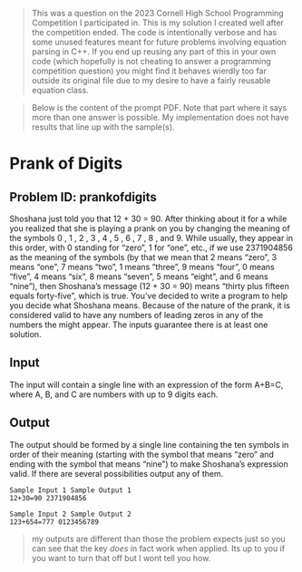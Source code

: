 > This was a question on the 2023 Cornell High School Programming Competition I participated in. This is my solution I created well after the competition ended. The code is intentionally verbose and has some unused features meant for future problems involving equation parsing in C++. If you end up reusing any part of this in your own code (which hopefully is not cheating to answer a programming competition question) you might find it behaves wierdly too far outside its original file due to my desire to have a fairly reusable equation class. 


> Below is the content of the prompt PDF. Note that part where it says more than one answer is possible. My implementation does not have results that line up with the sample(s).

# Prank of Digits

## Problem ID: prankofdigits

Shoshana just told you that 12 + 30 = 90. After thinking about it for a while you realized that she is playing a prank
on you by changing the meaning of the symbols 0 , 1 , 2 , 3 , 4 , 5 , 6 , 7 , 8 , and 9.
While usually, they appear in this order, with 0 standing for “zero”, 1 for “one”, etc., if we use 2371904856 as the
meaning of the symbols (by that we mean that 2 means “zero”, 3 means “one”, 7 means “two”, 1 means “three”, 9
means “four”, 0 means “five”, 4 means “six”, 8 means “seven”, 5 means “eight”, and 6 means “nine”), then Shoshana’s
message (12 + 30 = 90) means “thirty plus fifteen equals forty-five”, which is true.
You’ve decided to write a program to help you decide what Shoshana means. Because of the nature of the prank, it
is considered valid to have any numbers of leading zeros in any of the numbers the might appear. The inputs guarantee
there is at least one solution.

## Input

The input will contain a single line with an expression of the form A+B=C, where A, B, and C are numbers with up to
9 digits each.

## Output

The output should be formed by a single line containing the ten symbols in order of their meaning (starting with the
symbol that means “zero” and ending with the symbol that means “nine”) to make Shoshana’s expression valid. If
there are several possibilities output any of them.

```
Sample Input 1 Sample Output 1
12+30=90 2371904856
```
```
Sample Input 2 Sample Output 2
123+654=777 0123456789
```

> my outputs are different than those the problem expects just so you can see that the key *does* in fact work when applied. Its up to you if you want to turn that off but I wont tell you how.
